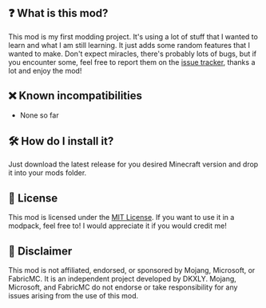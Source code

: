 

## ❓ What is this mod?
This mod is my first modding project. It's using a lot of stuff that I wanted to learn and what I am still learning. It just adds some random features that I wanted to make. Don't expect miracles, there's probably lots of bugs, but if you encounter some, feel free to report them on the [issue tracker](https://github.com/DKXLY/Tails-OH-NO/issues), thanks a lot and enjoy the mod!

## ❌ Known incompatibilities
 - None so far

## 🛠 How do I install it?
Just download the latest release for you desired Minecraft version and drop it into your mods folder.

## 📜 License
This mod is licensed under the [MIT License](https://github.com/DKXLY/Tails-OH-NO/blob/master/LICENSE). If you want to use it in a modpack, feel free to! I would appreciate it if you would credit me!

## 📢 Disclaimer
This mod is not affiliated, endorsed, or sponsored by Mojang, Microsoft, or FabricMC. It is an independent project developed by DKXLY. Mojang, Microsoft, and FabricMC do not endorse or take responsibility for any issues arising from the use of this mod.

